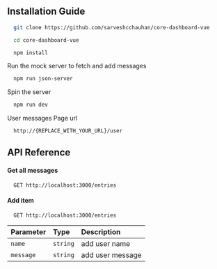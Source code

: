 ## Installation Guide

```bash
  git clone https://github.com/sarveshcchauhan/core-dashboard-vue

  cd core-dashboard-vue

  npm install

```

Run the mock server to fetch and add messages

```bash
  npm run json-server
```

Spin the server

```bash
  npm run dev
```

User messages Page url

```bash
  http://{REPLACE_WITH_YOUR_URL}/user
```

## API Reference

#### Get all messages

```http
  GET http://localhost:3000/entries
```

#### Add item

```http
  GET http://localhost:3000/entries
```

| Parameter | Type     | Description      |
| :-------- | :------- | :--------------- |
| `name`    | `string` | add user name    |
| `message` | `string` | add user message |
